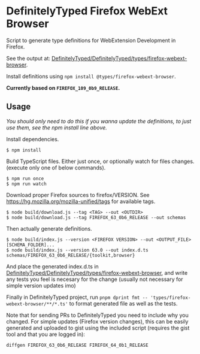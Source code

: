 # DefinitelyTyped Firefox WebExt Browser

Script to generate type definitions for WebExtension Development in Firefox.

See the output at: [DefinitelyTyped/DefinitelyTyped/types/firefox-webext-browser](https://github.com/DefinitelyTyped/DefinitelyTyped/tree/master/types/firefox-webext-browser).

Install definitions using `npm install @types/firefox-webext-browser`.

**Currently based on `FIREFOX_109_0b9_RELEASE`.**

## Usage
*You should only need to do this if you wanna update the definitions, to just use them, see the npm install line above.*

Install dependencies.
```console
$ npm install
```

Build TypeScript files. Either just once, or optionally watch for files changes. (execute only one of below commands).
```console
$ npm run once
$ npm run watch
```

Download proper Firefox sources to firefox/VERSION.
See https://hg.mozilla.org/mozilla-unified/tags for available tags.
```console
$ node build/download.js --tag <TAG> --out <OUTDIR>
$ node build/download.js --tag FIREFOX_63_0b6_RELEASE --out schemas
```

Then actually generate definitions.
```console
$ node build/index.js --version <FIREFOX VERSION> --out <OUTPUT_FILE> [SCHEMA_FOLDER]...
$ node build/index.js --version 63.0 --out index.d.ts schemas/FIREFOX_63_0b6_RELEASE/{toolkit,browser}
```

And place the generated index.d.ts in [DefinitelyTyped/DefinitelyTyped/types/firefox-webext-browser](https://github.com/DefinitelyTyped/DefinitelyTyped/tree/master/types/firefox-webext-browser), and write any tests you feel is necesary for the change (usually not necessary for simple version updates imo)

Finally in DefinitelyTyped project, run `pnpm dprint fmt -- 'types/firefox-webext-browser/**/*.ts'` to format generated file as well as the tests.

Note that for sending PRs to DefinitelyTyped you need to include why you changed. For simple updates (Firefox version 
changes), this can be easily generated and uploaded to gist using the included script (requires the gist tool and 
that you are logged in):
```console
diffgen FIREFOX_63_0b6_RELEASE FIREFOX_64_0b1_RELEASE
```

